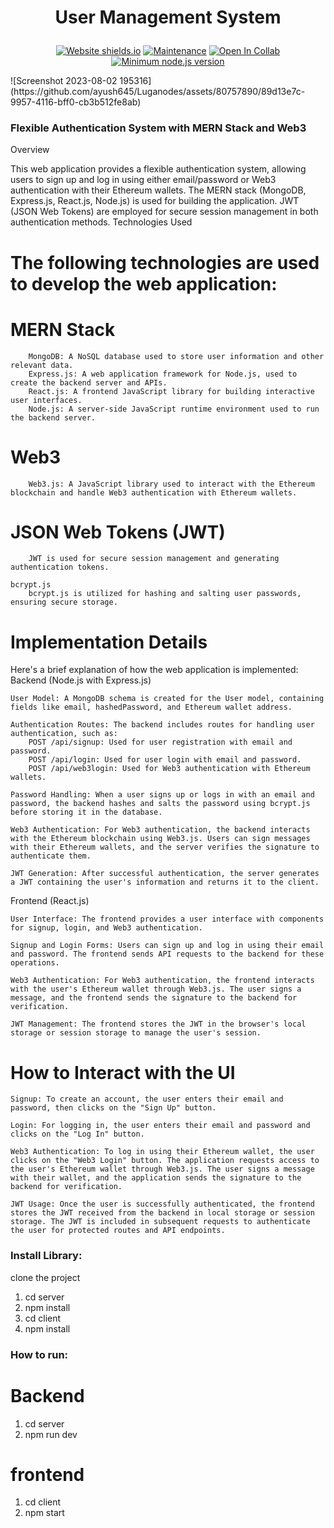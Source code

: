 
  <h1><p align="center"><b><b>User Management System</b></b>
</p></h1>

<div align="center">

  <a href="">![Website shields.io](https://img.shields.io/website-up-down-green-red/http/shields.io.svg)</a>
  <a href="">![Maintenance](https://img.shields.io/badge/Maintained%3F-yes-green.svg)</a>
  <a href="">![Open In Collab](https://colab.research.google.com/assets/colab-badge.svg)</a>
  <a href="">[![Minimum node.js version](https://badgen.net/npm/node/express)](https://npmjs.com/package/express)</a>
</div>
![Screenshot 2023-08-02 195316](https://github.com/ayush645/Luganodes/assets/80757890/89d13e7c-9957-4116-bff0-cb3b512fe8ab)




### Flexible Authentication System with MERN Stack and Web3
Overview

This web application provides a flexible authentication system, allowing users to sign up and log in using either email/password or Web3 authentication with their Ethereum wallets. The MERN stack (MongoDB, Express.js, React.js, Node.js) is used for building the application. JWT (JSON Web Tokens) are employed for secure session management in both authentication methods.
Technologies Used

# The following technologies are used to develop the web application:

#   MERN Stack
        MongoDB: A NoSQL database used to store user information and other relevant data.
        Express.js: A web application framework for Node.js, used to create the backend server and APIs.
        React.js: A frontend JavaScript library for building interactive user interfaces.
        Node.js: A server-side JavaScript runtime environment used to run the backend server.

#    Web3
        Web3.js: A JavaScript library used to interact with the Ethereum blockchain and handle Web3 authentication with Ethereum wallets.

#    JSON Web Tokens (JWT)
        JWT is used for secure session management and generating authentication tokens.

    bcrypt.js
        bcrypt.js is utilized for hashing and salting user passwords, ensuring secure storage.

# Implementation Details

Here's a brief explanation of how the web application is implemented:
Backend (Node.js with Express.js)

    User Model: A MongoDB schema is created for the User model, containing fields like email, hashedPassword, and Ethereum wallet address.

    Authentication Routes: The backend includes routes for handling user authentication, such as:
        POST /api/signup: Used for user registration with email and password.
        POST /api/login: Used for user login with email and password.
        POST /api/web3login: Used for Web3 authentication with Ethereum wallets.

    Password Handling: When a user signs up or logs in with an email and password, the backend hashes and salts the password using bcrypt.js before storing it in the database.

    Web3 Authentication: For Web3 authentication, the backend interacts with the Ethereum blockchain using Web3.js. Users can sign messages with their Ethereum wallets, and the server verifies the signature to authenticate them.

    JWT Generation: After successful authentication, the server generates a JWT containing the user's information and returns it to the client.

Frontend (React.js)

    User Interface: The frontend provides a user interface with components for signup, login, and Web3 authentication.

    Signup and Login Forms: Users can sign up and log in using their email and password. The frontend sends API requests to the backend for these operations.

    Web3 Authentication: For Web3 authentication, the frontend interacts with the user's Ethereum wallet through Web3.js. The user signs a message, and the frontend sends the signature to the backend for verification.

    JWT Management: The frontend stores the JWT in the browser's local storage or session storage to manage the user's session.

# How to Interact with the UI

    Signup: To create an account, the user enters their email and password, then clicks on the "Sign Up" button.

    Login: For logging in, the user enters their email and password and clicks on the "Log In" button.

    Web3 Authentication: To log in using their Ethereum wallet, the user clicks on the "Web3 Login" button. The application requests access to the user's Ethereum wallet through Web3.js. The user signs a message with their wallet, and the application sends the signature to the backend for verification.

    JWT Usage: Once the user is successfully authenticated, the frontend stores the JWT received from the backend in local storage or session storage. The JWT is included in subsequent requests to authenticate the user for protected routes and API endpoints.





### Install Library:

 clone the project 

 1. cd server
 2. npm install
 3. cd client
 4.  npm install

 

### How to  run:

# Backend
1. cd server
2. npm run dev

# frontend
1. cd client
2. npm start

